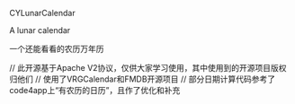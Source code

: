 CYLunarCalendar

A lunar calendar

一个还能看看的农历万年历

// 此开源基于Apache V2协议，仅供大家学习使用，其中使用到的开源项目版权归他们
// 使用了VRGCalendar和FMDB开源项目
// 部分日期计算代码参考了code4app上“有农历的日历”，且作了优化和补充
